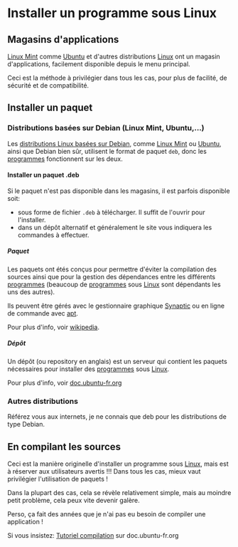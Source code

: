 # Installer un programme sous Linux

## Magasins d'applications

[Linux Mint](../dist/Mint.md) comme [Ubuntu](../dist/Ubuntu.md) et d'autres distributions [Linux](../README.md) ont un magasin d'applications, facilement disponible depuis le menu principal.

Ceci est la méthode à privilégier dans tous les cas, pour plus de facilité, de sécurité et de compatibilité.

## Installer un paquet

### Distributions basées sur Debian (Linux Mint, Ubuntu,...)

Les [distributions Linux basées sur Debian](../README.md#distributions-basées-sur-debian-linux-mint-ubuntu), comme [Linux Mint](../dist/Mint.md) ou [Ubuntu](../dist/Ubuntu.md), ainsi que Debian bien sûr, utilisent le format de paquet `deb`, donc les [programmes](../soft/README.md) fonctionnent sur les deux.

#### Installer un paquet .deb

Si le paquet n'est pas disponible dans les magasins, il est parfois disponible soit:

- sous forme de fichier `.deb` à télécharger. Il suffit de l'ouvrir pour l'installer.
- dans un dépôt alternatif et généralement le site vous indiquera les commandes à effectuer.

##### Paquet

Les paquets ont étés conçus pour permettre d'éviter la compilation des sources ainsi que pour la gestion des dépendances entre les différents [programmes](../soft/README.md) (beaucoup de [programmes](../soft/README.md) sous [Linux](../README.md) sont dépendants les uns des autres).

Ils peuvent être gérés avec le gestionnaire graphique [Synaptic](apt://synaptic) ou en ligne de commande avec [apt](https://fr.wikipedia.org/wiki/Advanced_Packaging_Tool).

Pour plus d'info, voir [wikipedia](http://fr.wikipedia.org/wiki/Paquet_%28logiciel%29).

##### Dépôt

Un dépôt (ou repository en anglais) est un serveur qui contient les paquets nécessaires pour installer des [programmes](../soft/README.md) sous [Linux](../README.md).

Pour plus d'info, voir [doc.ubuntu-fr.org](<http://doc.ubuntu-fr.org/applications/apt/depots>)

### Autres distributions

Référez vous aux internets, je ne connais que deb pour les distributions de type Debian.

## En compilant les sources

Ceci est la manière originelle d'installer un programme sous [Linux](../README.md), mais est à réserver aux utilisateurs avertis
!!! Dans tous les cas, mieux vaut privilégier l'utilisation de paquets !

Dans la plupart des cas, cela se révèle relativement simple, mais au moindre petit problème, cela peux vite devenir galère.

Perso, ça fait des années que je n'ai pas eu besoin de compiler une application !

Si vous insistez: [Tutoriel compilation](http://doc.ubuntu-fr.org/tutoriel/compilation) sur doc.ubuntu-fr.org
